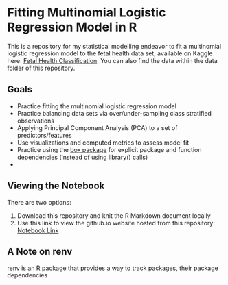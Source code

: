 # Fitting Multinomial Logistic Regression Model in R
This is a repository for my statistical modelling endeavor to fit a multinomial logistic regression model to 
the fetal health data set, available on Kaggle here: [Fetal Health Classification](https://www.kaggle.com/datasets/andrewmvd/fetal-health-classification). 
You can also find the data within the data folder of this repository.

## Goals

- Practice fitting the multinomial logistic regression model
- Practice balancing data sets via over/under-sampling class stratified observations
- Applying Principal Component Analysis (PCA) to a set of predictors/features
- Use visualizations and computed metrics to assess model fit
- Practice using the [box package](https://klmr.me/box/articles/box.html) for explicit package and function dependencies (instead of using library() calls)
- 
## Viewing the Notebook
There are two options:

1. Download this repository and knit the R Markdown document locally
2. Use this link to view the github.io website hosted from this repository: [Notebook Link](https://andrewdisher.github.io/multinomial-logistic-regression/)

## A Note on renv

renv is an R package that provides a way to track packages, their package dependencies

